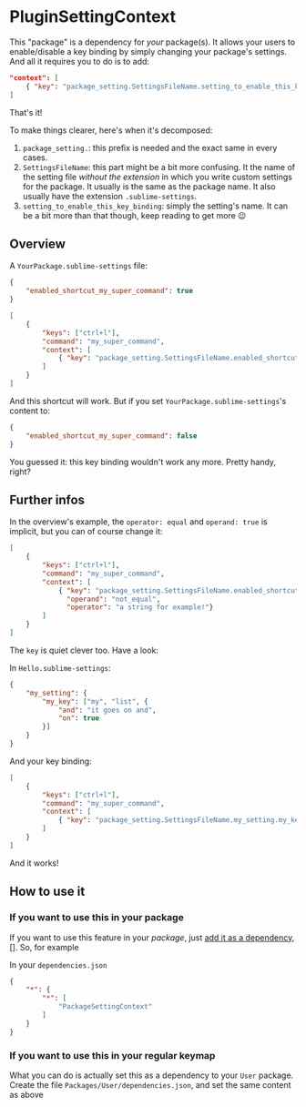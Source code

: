 # PluginSettingContext

This "package" is a dependency for *your* package(s). It allows your users to enable/disable a key
binding by simply changing your package's settings. And all it requires you to do is to add:

```json
"context": [
    { "key": "package_setting.SettingsFileName.setting_to_enable_this_key_binding" }
]
```

That's it!

To make things clearer, here's when it's decomposed:

1. `package_setting.`: this prefix is needed and the exact same in every cases.
2. `SettingsFileName`: this part might be a bit more confusing. It the name of the setting file *without the extension* in which you write custom settings for the package. It usually is the same as the package name. It also usually have the extension `.sublime-settings`.
3. `setting_to_enable_this_key_binding`: simply the setting's name. It can be a bit more than that though, keep reading to get more :wink:

## Overview

A `YourPackage.sublime-settings` file:

```json
{
    "enabled_shortcut_my_super_command": true
}
```

```json
[
    {
        "keys": ["ctrl+l"],
        "command": "my_super_command",
        "context": [
            { "key": "package_setting.SettingsFileName.enabled_shortcut_my_super_command" }
        ]
    }
]
```

And this shortcut will work. But if you set `YourPackage.sublime-settings`'s content to:

```json
{
    "enabled_shortcut_my_super_command": false
}
```

You guessed it: this key binding wouldn't work any more. Pretty handy, right?

## Further infos

In the overview's example, the `operator: equal` and `operand: true` is implicit, but you can of
course change it:

```json
[
    {
        "keys": ["ctrl+l"],
        "command": "my_super_command",
        "context": [
            { "key": "package_setting.SettingsFileName.enabled_shortcut_my_super_command",
              "operand": "not_equal",
              "operator": "a string for example!"}
        ]
    }
]
```

The `key` is quiet clever too. Have a look:

In `Hello.sublime-settings`:

```json
{
    "my_setting": {
        "my_key": ["my", "list", {
            "and": "it goes on and",
            "on": true
        }]
    }
}
```

And your key binding:

```json
[
    {
        "keys": ["ctrl+l"],
        "command": "my_super_command",
        "context": [
            { "key": "package_setting.SettingsFileName.my_setting.my_key.2.on"}
        ]
    }
]
```

And it works!

## How to use it

### If you want to use this in your package

If you want to use this feature in your *package*, just [add it as a dependency],[]. So, for example

In your `dependencies.json`

```json
{
    "*": {
        "*": [
            "PackageSettingContext"
        ]
    }
}
```

### If you want to use this in your regular keymap

What you can do is actually set this as a dependency to your `User` package. Create the file
`Packages/User/dependencies.json`, and set the same content as above


[add it as a dependency]: https://packagecontrol.io/docs/dependencies
